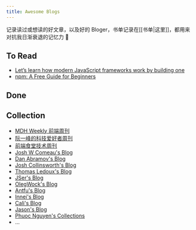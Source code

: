 ```yaml
---
title: Awesome Blogs
---
```


记录读过或想读的好文章，以及好的 Bloger，书单记录在[[书单|这里]]，都用来对抗我日渐衰退的记忆力 🥹


## To Read

- [Let’s learn how modern JavaScript frameworks work by building one](https://nolanlawson.com/2023/12/02/lets-learn-how-modern-javascript-frameworks-work-by-building-one/)
- [npm: A Free Guide for Beginners](https://css-tricks.com/a-complete-beginners-guide-to-npm/)


## Done



## Collection

- [MDH Weekly 前端周刊](https://mdhweekly.com/weekly)
- [阮一峰的科技爱好者周刊](https://www.ruanyifeng.com/blog/)
- [前端食堂技术周刊](https://github.com/Geekhyt/weekly)
- [Josh W Comeau's Blog](https://www.joshwcomeau.com/)
- [Dan Abramov's Blog](https://overreacted.io/)
- [Josh Collinsworth's Blog](https://joshcollinsworth.com/)
- [Thomas Ledoux's Blog](https://www.thomasledoux.be/blog)
- [JSer's Blog](https://jser.dev/)
- [OlegWock's Blog](https://sinja.io/)
- [Antfu's Blog](https://antfu.me/posts)
- [Innei's Blog](https://innei.in/posts)
- [Cali's Blog](https://cali.so/blog)
- [Jason's Blog](https://www.learnwithjason.dev/blog/)
- [Phuoc Nguyen's Collections](https://phuoc.ng/)
- ...


